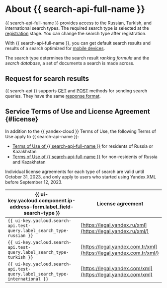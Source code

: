 # About {{ search-api-full-name }}

{{ search-api-full-name }} provides access to the Russian, Turkish, and international search types. The required search type is selected at the [registration](../operations/registration.md) stage. You can change the search type after registration.

With {{ search-api-full-name }}, you can get default search results and results of a search optimized for [mobile devices](../operations/mobile.md).

The search type determines the search result _ranking formula_ and the _search database_, a set of documents a search is made across.

## Request for search results

{{ search-api }} supports [GET](get-request.md) and [POST](post-request.md) methods for sending search queries. They have the same [response format](response.md).

## Service Terms of Use and License Agreement {#license}

In addition to the {{ yandex-cloud }} Terms of Use, the following Terms of Use apply to {{ search-api-name }}:

* [Terms of Use of {{ search-api-full-name }}](https://yandex.ru/legal/cloud_terms_search_api) for residents of Russia or Kazakhstan
* [Terms of Use of {{ search-api-full-name }}](https://yandex.com/legal/cloud_terms_search_api) for non-residents of Russia and Kazakhstan

Individual license agreements for each type of search are valid until October 31, 2023, and only apply to users who started using Yandex.XML before September 12, 2023.

| {{ ui-key.yacloud.component.ip-address-form.label_field-search-type }} | License agreement |
|---|---|
| `{{ ui-key.yacloud.search-api.test-query.label_search_type-russian }}` | [https://legal.yandex.ru/xml](https://legal.yandex.ru/xml/) |
| `{{ ui-key.yacloud.search-api.test-query.label_search_type-turkish }}` | [https://legal.yandex.com.tr/xml](https://legal.yandex.com.tr/xml/) |
| `{{ ui-key.yacloud.search-api.test-query.label_search_type-international }}` | [https://legal.yandex.com/xml](https://legal.yandex.com/xml) |